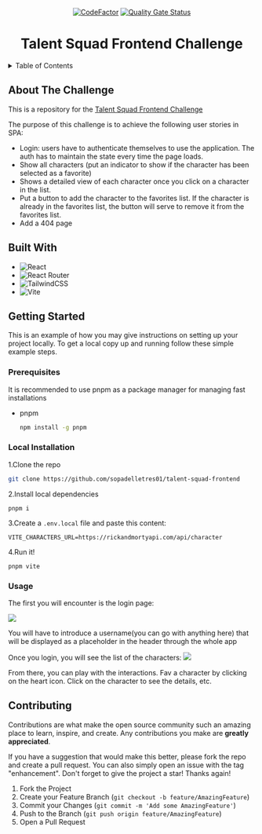 <div align="center">

[![CodeFactor](https://www.codefactor.io/repository/github/sopadelletres01/talent-squad-frontend/badge)](https://www.codefactor.io/repository/github/sopadelletres01/talent-squad-frontend)
[![Quality Gate Status](https://sonarcloud.io/api/project_badges/measure?project=sopadelletres01_talent-squad-frontend&metric=alert_status)](https://sonarcloud.io/summary/new_code?id=sopadelletres01_talent-squad-frontend)
<h1 align="center">Talent Squad Frontend Challenge</h1>


</div>

<!-- TABLE OF CONTENTS -->
<details>
  <summary>Table of Contents</summary>
  <ol>
    <li>
      <a href="#about-the-challenge">About The Challenge</a>
      <ul>
        <li><a href="#built-with">Built With</a></li>
      </ul>
    </li>
    <li>
      <a href="#getting-started">Getting Started</a>
      <ul>
        <li><a href="#prerequisites">Prerequisites</a></li>
        <li><a href="#local-installation">Installation</a></li>
      </ul>
    </li>
    <li><a href="#usage">Usage</a></li>
    <li><a href="#roadmap">Roadmap</a></li>
    <li><a href="#contributing">Contributing</a></li>
    <li><a href="#license">License</a></li>
    <li><a href="#contact">Contact</a></li>
    <li><a href="#acknowledgments">Acknowledgments</a></li>
  </ol>
</details>

## About The Challenge

This is a repository for the <a href="https://nuwe.io/dev/challenges/talent-squad-frontend-ii">Talent Squad Frontend Challenge</a>

The purpose of this challenge is to achieve the following user stories in SPA:

* Login: users have to authenticate themselves to use the application. The auth has to maintain the state every time the page loads.
* Show all characters (put an indicator to show if the character has been selected as a favorite)
* Shows a detailed view of each character once you click on a character in the list.
* Put a button to add the character to the favorites list. If the character is already in the favorites list, the button will serve to remove it from the favorites list.
* Add a 404 page

## Built With

* ![React](https://img.shields.io/badge/react-%2320232a.svg?style=for-the-badge&logo=react&logoColor=%2361DAFB)
* ![React Router](https://img.shields.io/badge/React_Router-CA4245?style=for-the-badge&logo=react-router&logoColor=white)
* ![TailwindCSS](https://img.shields.io/badge/tailwindcss-%2338B2AC.svg?style=for-the-badge&logo=tailwind-css&logoColor=white)
* ![Vite](https://img.shields.io/badge/vite-%23646CFF.svg?style=for-the-badge&logo=vite&logoColor=white)

<!-- GETTING STARTED -->
## Getting Started

This is an example of how you may give instructions on setting up your project locally.
To get a local copy up and running follow these simple example steps.

### Prerequisites

It is recommended to use pnpm as a package manager for managing fast installations

* pnpm
  ```sh
  npm install -g pnpm
  ```
### Local Installation

1.Clone the repo
  ```sh
  git clone https://github.com/sopadelletres01/talent-squad-frontend
  ```
2.Install local dependencies
  ```
  pnpm i
  ```
3.Create a `.env.local` file and paste this content:
  ```
  VITE_CHARACTERS_URL=https://rickandmortyapi.com/api/character
  ```
4.Run it!
  ```
  pnpm vite
  ```

### Usage

The first you will encounter is the login page:

<img src="https://i.imgur.com/l04lPlM.png"/>

You will have to introduce a username(you can go with anything here) that will be displayed as a placeholder in the header through the whole app

Once you login, you will see the list of the characters:
<img src="https://i.imgur.com/pSha8UY.png"/>

From there, you can play with the interactions. Fav a character by clicking on the heart icon. Click on the character to see the details, etc.

<!-- CONTRIBUTING -->
## Contributing

Contributions are what make the open source community such an amazing place to learn, inspire, and create. Any contributions you make are **greatly appreciated**.

If you have a suggestion that would make this better, please fork the repo and create a pull request. You can also simply open an issue with the tag "enhancement".
Don't forget to give the project a star! Thanks again!

1. Fork the Project
2. Create your Feature Branch (`git checkout -b feature/AmazingFeature`)
3. Commit your Changes (`git commit -m 'Add some AmazingFeature'`)
4. Push to the Branch (`git push origin feature/AmazingFeature`)
5. Open a Pull Request

